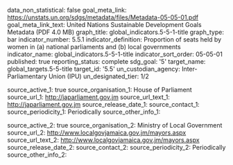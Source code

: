 data_non_statistical: false
goal_meta_link: https://unstats.un.org/sdgs/metadata/files/Metadata-05-05-01.pdf
goal_meta_link_text: United Nations Sustainable Development Goals Metadata (PDF 4.0
  MB)
graph_title: global_indicators.5-5-1-title
graph_type: bar
indicator_number: 5.5.1
indicator_definition: Proportion of seats held by women in (a) national parliaments
  and (b) local governments
indicator_name: global_indicators.5-5-1-title
indicator_sort_order: 05-05-01
published: true
reporting_status: complete
sdg_goal: '5'
target_name: global_targets.5-5-title
target_id: '5.5'
un_custodian_agency: Inter-Parliamentary Union (IPU)
un_designated_tier: 1/2

source_active_1: true
source_organisation_1: House of Parliament
source_url_1: http://japarliament.gov.jm 
source_url_text_1: http://japarliament.gov.jm 
source_release_date_1: 
source_contact_1: 
source_periodicity_1: Periodically
source_other_info_1: 
            
source_active_2: true
source_organisation_2: Ministry of Local Government
source_url_2: http://www.localgovjamaica.gov.jm/mayors.aspx 
source_url_text_2: http://www.localgovjamaica.gov.jm/mayors.aspx 
source_release_date_2: 
source_contact_2: 
source_periodicity_2: Periodically
source_other_info_2: 